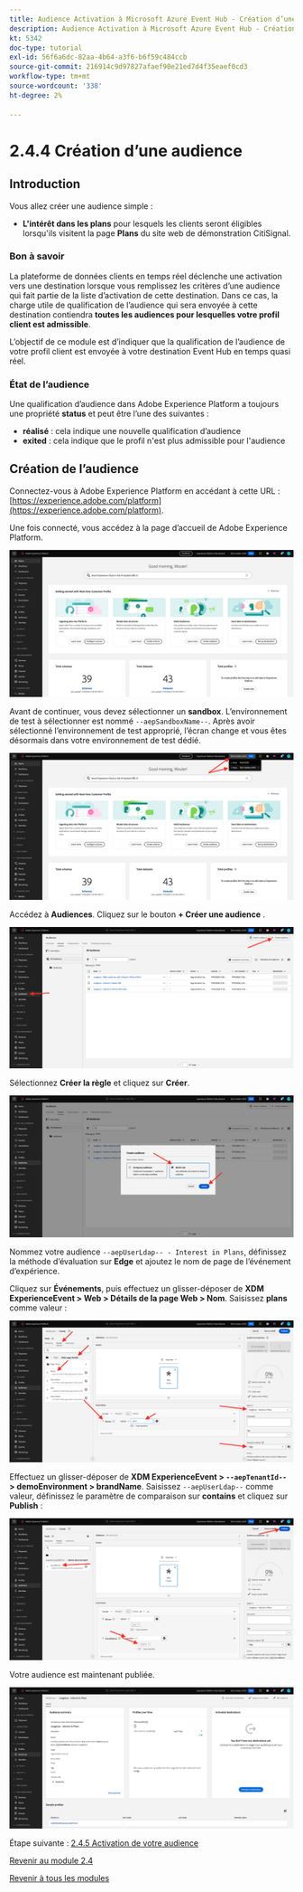 ```yaml
---
title: Audience Activation à Microsoft Azure Event Hub - Création d’une audience
description: Audience Activation à Microsoft Azure Event Hub - Création d’une audience
kt: 5342
doc-type: tutorial
exl-id: 56f6a6dc-82aa-4b64-a3f6-b6f59c484ccb
source-git-commit: 216914c9d97827afaef90e21ed7d4f35eaef0cd3
workflow-type: tm+mt
source-wordcount: '338'
ht-degree: 2%

---
```


# 2.4.4 Création d’une audience

## Introduction

Vous allez créer une audience simple :

- **L&#39;intérêt dans les plans** pour lesquels les clients seront éligibles lorsqu&#39;ils visitent la page **Plans** du site web de démonstration CitiSignal.

### Bon à savoir

La plateforme de données clients en temps réel déclenche une activation vers une destination lorsque vous remplissez les critères d’une audience qui fait partie de la liste d’activation de cette destination. Dans ce cas, la charge utile de qualification de l’audience qui sera envoyée à cette destination contiendra **toutes les audiences pour lesquelles votre profil client est admissible**.

L’objectif de ce module est d’indiquer que la qualification de l’audience de votre profil client est envoyée à votre destination Event Hub en temps quasi réel.

### État de l’audience

Une qualification d’audience dans Adobe Experience Platform a toujours une propriété **status** et peut être l’une des suivantes :

- **réalisé** : cela indique une nouvelle qualification d’audience
- **exited** : cela indique que le profil n&#39;est plus admissible pour l&#39;audience

## Création de l’audience

Connectez-vous à Adobe Experience Platform en accédant à cette URL : [https://experience.adobe.com/platform](https://experience.adobe.com/platform).

Une fois connecté, vous accédez à la page d’accueil de Adobe Experience Platform.

![Ingestion des données](./../../../modules/datacollection/module1.2/images/home.png)

Avant de continuer, vous devez sélectionner un **sandbox**. L’environnement de test à sélectionner est nommé ``--aepSandboxName--``. Après avoir sélectionné l’environnement de test approprié, l’écran change et vous êtes désormais dans votre environnement de test dédié.

![Ingestion des données](./../../../modules/datacollection/module1.2/images/sb1.png)

Accédez à **Audiences**. Cliquez sur le bouton **+ Créer une audience** .

![Ingestion des données](./images/seg.png)

Sélectionnez **Créer la règle** et cliquez sur **Créer**.

![Ingestion des données](./images/seg1.png)

Nommez votre audience `--aepUserLdap-- - Interest in Plans`, définissez la méthode d’évaluation sur **Edge** et ajoutez le nom de page de l’événement d’expérience.

Cliquez sur **Événements**, puis effectuez un glisser-déposer de **XDM ExperienceEvent > Web > Détails de la page Web > Nom**. Saisissez **plans** comme valeur :

![4-05-create-ee-2.png](./images/405createee2.png)

Effectuez un glisser-déposer de **XDM ExperienceEvent > `--aepTenantId--` > demoEnvironment > brandName**. Saisissez `--aepUserLdap--` comme valeur, définissez le paramètre de comparaison sur **contains** et cliquez sur **Publish** :

![4-05-create-ee-2-brand.png](./images/405createee2brand.png)

Votre audience est maintenant publiée.

![4-05-create-ee-2-brand.png](./images/405createee2brand1.png)

Étape suivante : [2.4.5 Activation de votre audience](./ex5.md)

[Revenir au module 2.4](./segment-activation-microsoft-azure-eventhub.md)

[Revenir à tous les modules](./../../../overview.md)
